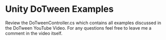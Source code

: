 # Unity DoTween Examples

Review the DoTweenController.cs which contains all examples discussed in the DoTween YouTube Video. For any questions feel free to leave me a comment in the video itself.
